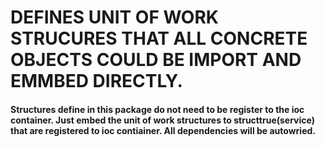# DEFINES UNIT OF WORK STRUCURES THAT ALL CONCRETE OBJECTS COULD BE IMPORT AND EMMBED DIRECTLY.

#### Structures define in this package do not need to be register to the ioc container. Just embed the unit of work structures to structtrue(service) that are registered to ioc contiainer. All dependencies will be autowried.